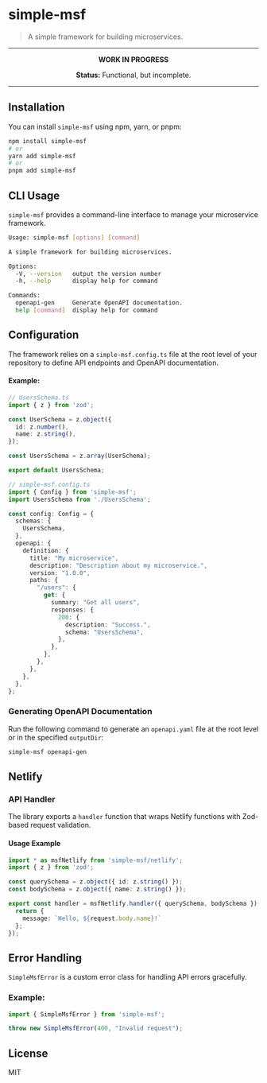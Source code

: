 # simple-msf

> A simple framework for building microservices.

---

<p align="center"><strong>WORK IN PROGRESS</strong></p>

<p align="center"><strong>Status:</strong> Functional, but incomplete.</p>

---

## Installation

You can install `simple-msf` using npm, yarn, or pnpm:

```sh
npm install simple-msf
# or
yarn add simple-msf
# or
pnpm add simple-msf
```

## CLI Usage

`simple-msf` provides a command-line interface to manage your microservice framework.

```sh
Usage: simple-msf [options] [command]

A simple framework for building microservices.

Options:
  -V, --version   output the version number
  -h, --help      display help for command

Commands:
  openapi-gen     Generate OpenAPI documentation.
  help [command]  display help for command
```

## Configuration

The framework relies on a `simple-msf.config.ts` file at the root level of your repository to define API endpoints and OpenAPI documentation.

#### Example:

```typescript
// UsersSchema.ts
import { z } from 'zod';

const UserSchema = z.object({
  id: z.number(),
  name: z.string(),
});

const UsersSchema = z.array(UserSchema);

export default UsersSchema;
```

```typescript
// simple-msf.config.ts
import { Config } from 'simple-msf';
import UsersSchema from './UsersSchema';

const config: Config = {
  schemas: {
    UsersSchema,
  },
  openapi: {
    definition: {
      title: "My microservice",
      description: "Description about my microservice.",
      version: "1.0.0",
      paths: {
        "/users": {
          get: {
            summary: "Get all users",
            responses: {
              200: {
                description: "Success.",
                schema: "UsersSchema",
              },
            },
          },
        },
      },
    },
  },
};
```

### Generating OpenAPI Documentation

Run the following command to generate an `openapi.yaml` file at the root level or in the specified `outputDir`:

```sh
simple-msf openapi-gen
```

## Netlify

### API Handler

The library exports a `handler` function that wraps Netlify functions with Zod-based request validation.

#### Usage Example

```typescript
import * as msfNetlify from 'simple-msf/netlify';
import { z } from 'zod';

const querySchema = z.object({ id: z.string() });
const bodySchema = z.object({ name: z.string() });

export const handler = msfNetlify.handler({ querySchema, bodySchema })((request, event, context) => {
  return {
    message: `Hello, ${request.body.name}!`
  };
});
```

## Error Handling

`SimpleMsfError` is a custom error class for handling API errors gracefully.

### Example:

```typescript
import { SimpleMsfError } from 'simple-msf';

throw new SimpleMsfError(400, "Invalid request");
```

## License

MIT
